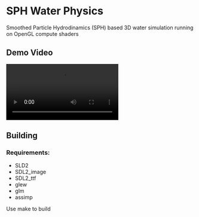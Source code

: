# SPH Water Physics
Smoothed Particle Hydrodinamics (SPH) based 3D water simulation running on OpenGL compute shaders

## Demo Video
![Fluid Simulation Demo](assets/demo.mkv)

## Building
### Requirements:
  * SLD2
  * SDL2_image
  * SDL2_ttf
  * glew
  * glm
  * assimp

Use make to build
